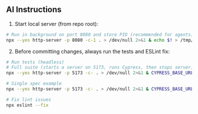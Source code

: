## AI Instructions

1. Start local server (from repo root):

```bash
# Run in background on port 8080 and store PID (recommended for agents)
npx --yes http-server -p 8080 -c-1 . > /dev/null 2>&1 & echo $! > /tmp/http-server.pid
```

2. Before committing changes, always run the tests and ESLint fix:

```bash
# Run tests (headless)
# Full suite (starts a server on 5173, runs Cypress, then stops server)
npx --yes http-server -p 5173 -c- . > /dev/null 2>&1 & CYPRESS_BASE_URL=http://127.0.0.1:5173 npx --yes cypress run --config-file tests/cypress.config.js ; kill %1 || true

# Single spec example
npx --yes http-server -p 5173 -c- . > /dev/null 2>&1 & CYPRESS_BASE_URL=http://127.0.0.1:5173 npx --yes cypress run --config-file tests/cypress.config.js --spec tests/09_player_context_menu.cy.js ; kill %1 || true

# Fix lint issues
npx eslint --fix
```
